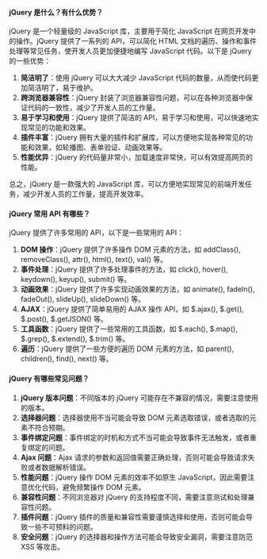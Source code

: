 <!--
 * @Author: Shu Binqi
 * @Date: 2023-02-24 21:23:26
 * @LastEditors: Shu Binqi
 * @LastEditTime: 2023-03-30 22:25:27
 * @Description: jQuery 面试题（4题）
 * @Version: 1.0.0
 * @FilePath: \interviewQuestions\Tool\Store\jQuery.md
-->

#### jQuery 是什么？有什么优势？

jQuery 是一个轻量级的 JavaScript 库，主要用于简化 JavaScript 在网页开发中的操作。jQuery 提供了一系列的 API，可以简化 HTML 文档的遍历、操作和事件处理等常见任务，使开发人员更加便捷地编写 JavaScript 代码。以下是 jQuery 的一些优势：

1. **简洁明了**：使用 jQuery 可以大大减少 JavaScript 代码的数量，从而使代码更加简洁明了，易于维护。
1. **跨浏览器兼容性**：jQuery 封装了浏览器兼容性问题，可以在各种浏览器中保证代码的一致性，减少了开发人员的工作量。
1. **易于学习和使用**：jQuery 提供了简洁的 API，易于学习和使用，可以快速地实现常见的功能和效果。
1. **插件丰富**：jQuery 拥有大量的插件和扩展库，可以方便地实现各种常见的功能和效果，如轮播图、表单验证、动画效果等。
1. **性能优异**：jQuery 的代码量非常小，加载速度非常快，可以有效提高网页的性能。

总之，jQuery 是一款强大的 JavaScript 库，可以方便地实现常见的前端开发任务，减少开发人员的工作量，提高开发效率。

#### jQuery 常用 API 有哪些？

jQuery 提供了许多常用的 API，以下是一些常用的 API：

1. **DOM 操作**：jQuery 提供了许多操作 DOM 元素的方法，如 addClass(), removeClass(), attr(), html(), text(), val() 等。
1. **事件处理**：jQuery 提供了许多处理事件的方法，如 click(), hover(), keydown(), keyup(), submit() 等。
1. **动画效果**：jQuery 提供了许多实现动画效果的方法，如 animate(), fadeIn(), fadeOut(), slideUp(), slideDown() 等。
1. **AJAX**：jQuery 提供了简单易用的 AJAX 操作 API，如 $.ajax(), $.get(), $.post(), $.getJSON() 等。
1. **工具函数**：jQuery 提供了一些常用的工具函数，如 $.each(), $.map(), $.grep(), $.extend(), $.trim() 等。
1. **遍历**：jQuery 提供了一些方便的遍历 DOM 元素的方法，如 parent(), children(), find(), next() 等。

#### jQuery 有哪些常见问题？

1. **jQuery 版本问题**：不同版本的 jQuery 可能存在不兼容的情况，需要注意使用的版本。
1. **选择器问题**：选择器使用不当可能会导致 DOM 元素选取错误，或者选取的元素不符合预期。
1. **事件绑定问题**：事件绑定的时机和方式不当可能会导致事件无法触发，或者重复绑定的问题。
1. **Ajax 问题**：Ajax 请求的参数和返回值需要正确处理，否则可能会导致请求失败或者数据解析错误。
1. **性能问题**：jQuery 操作 DOM 元素的效率不如原生 JavaScript，因此需要注意优化代码，避免频繁操作 DOM 元素。
1. **兼容性问题**：不同浏览器对 jQuery 的支持程度不同，需要注意测试和处理兼容性问题。
1. **插件问题**：jQuery 插件的质量和兼容性需要谨慎选择和使用，否则可能会导致一些不可预料的问题。
1. **安全问题**：jQuery 的选择器和操作方法可能会导致安全漏洞，需要注意防范 XSS 等攻击。
